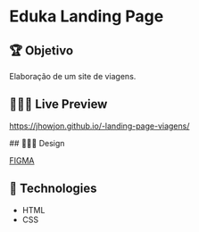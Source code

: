 # Eduka Landing Page

## 🏆 Objetivo

Elaboração de um site de viagens.

## 🧑🏻‍💻 Live Preview

https://jhowjon.github.io/-landing-page-viagens/

## 👨🏻‍🎨 Design

[FIGMA](https://www.figma.com/file/8JwgN6Ggh1NI7F3ZkwzJZH/Mentoria-Frontend?node-id=1751%3A1&mode=dev)

## 👾 Technologies

- HTML
- CSS
